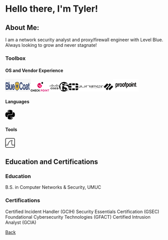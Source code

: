 
<!-- Image centered -->

# Hello there, I'm Tyler!

## About Me:

I am a network security analyst and proxy/firewall engineer with Level Blue. Always looking to grow and never stagnate!

### Toolbox

#### OS and Vendor Experience

<img src="./assets/img/icons/bluecoat.png" alt="Description" width="80" height="40"><img src="./assets/img/icons/checkpoint.png" alt="Description" width="60" height="30"><img src="./assets/img/icons/cisco.png" alt="Description" width="30" height="30"><img src="./assets/img/icons/f5.png" alt="Description" width="30" height="30"><img src="./assets/img/icons/fortinet.png" alt="Description" width="30" height="30"><img src="./assets/img/icons/junipernetworks.png" alt="Description" width="80" height="30"><img src="./assets/img/icons/paloaltonetworks.png" alt="Description" width="30" height="30"><img src="./assets/img/icons/Proofpoint-logo-reg-K.png" alt="Description" width="80" height="40">

#### Languages

<img src="./assets/img/icons/python.png" alt="Description" width="30" height="30">

#### Tools 

<img src="./assets/img/icons/wireshark.png" alt="Description" width="30" height="30">

## Education and Certifications

### Education

B.S. in Computer Networks & Security, UMUC

### Certifications

Certified Incident Handler (GCIH)
Security Essentials Certification (GSEC)
Foundational Cybersecurity Technologies (GFACT)
Certified Intrusion Analyst (GCIA)

[Back](./)